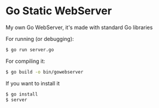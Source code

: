 # Go Static WebServer
My own Go WebServer, it's made with standard Go libraries

For running (or debugging):

```bash
$ go run server.go
```
For compiling it:

```bash
$ go build -o bin/gowebserver
```

If you want to install it

```bash
$ go install
$ server
```